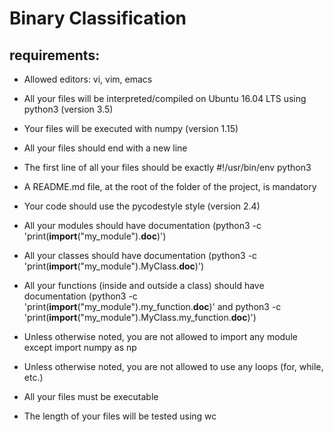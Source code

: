 # Binary Classification

## requirements:

 * Allowed editors: vi, vim, emacs

 * All your files will be interpreted/compiled on Ubuntu 16.04 LTS using python3 (version 3.5)

 * Your files will be executed with numpy (version 1.15)

 * All your files should end with a new line

 * The first line of all your files should be exactly #!/usr/bin/env python3

 * A README.md file, at the root of the folder of the project, is mandatory

 * Your code should use the pycodestyle style (version 2.4)

 * All your modules should have documentation (python3 -c 'print(__import__("my_module").__doc__)')

 * All your classes should have documentation (python3 -c 'print(__import__("my_module").MyClass.__doc__)')

 * All your functions (inside and outside a class) should have documentation (python3 -c 'print(__import__("my_module").my_function.__doc__)' and python3 -c 'print(__import__("my_module").MyClass.my_function.__doc__)')

 * Unless otherwise noted, you are not allowed to import any module except import numpy as np

 * Unless otherwise noted, you are not allowed to use any loops (for, while, etc.)

 * All your files must be executable

 * The length of your files will be tested using wc